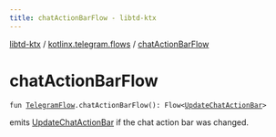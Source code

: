 ```yaml
---
title: chatActionBarFlow - libtd-ktx
---
```


[libtd-ktx](../index.html) / [kotlinx.telegram.flows](index.html) / [chatActionBarFlow](./chat-action-bar-flow.html)

# chatActionBarFlow

`fun `[`TelegramFlow`](../kotlinx.telegram.core/-telegram-flow/index.html)`.chatActionBarFlow(): Flow<`[`UpdateChatActionBar`](https://tdlibx.github.io/td/docs/org/drinkless/td/libcore/telegram/TdApi/UpdateChatActionBar.html)`>`

emits [UpdateChatActionBar](https://tdlibx.github.io/td/docs/org/drinkless/td/libcore/telegram/TdApi/UpdateChatActionBar.html) if the chat action bar was changed.

